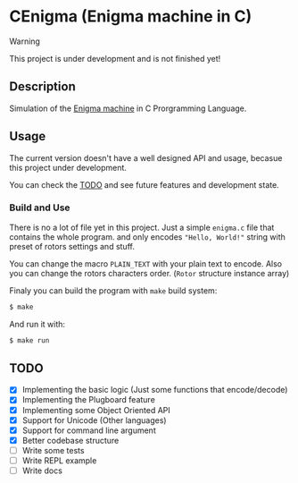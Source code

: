# CEnigma (Enigma machine in C)

> [!WARNING]
> This project is under development and is not finished yet!

## Description

Simulation of the [Enigma machine](https://en.wikipedia.org/wiki/Enigma_machine) in C Prorgramming Language.

## Usage

The current version doesn't have a well designed API and usage, becasue this project under development.

You can check the [TODO](#todo) and see future features and development state.

### Build and Use

There is no a lot of file yet in this project. Just a simple `enigma.c` file that contains the whole program. and only encodes `"Hello, World!"` string with preset of rotors settings and stuff.

You can change the macro `PLAIN_TEXT` with your plain text to encode.
Also you can change the rotors characters order. (`Rotor` structure instance array)

Finaly you can build the program with `make` build system:

```bash
$ make
```

And run it with:

```bash
$ make run
```

<div id="todo">

## TODO

- [x] Implementing the basic logic (Just some functions that encode/decode)
- [x] Implementing the Plugboard feature
- [x] Implementing some Object Oriented API
- [x] Support for Unicode (Other languages)
- [x] Support for command line argument
- [x] Better codebase structure
- [ ] Write some tests
- [ ] Write REPL example
- [ ] Write docs

</div>
